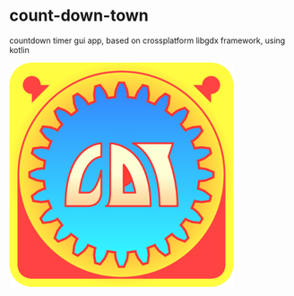 # count-down-town
countdown timer gui app, based on crossplatform libgdx framework, using kotlin

<img src="temp/cdt-timer-logo.svg" width="400"/>
